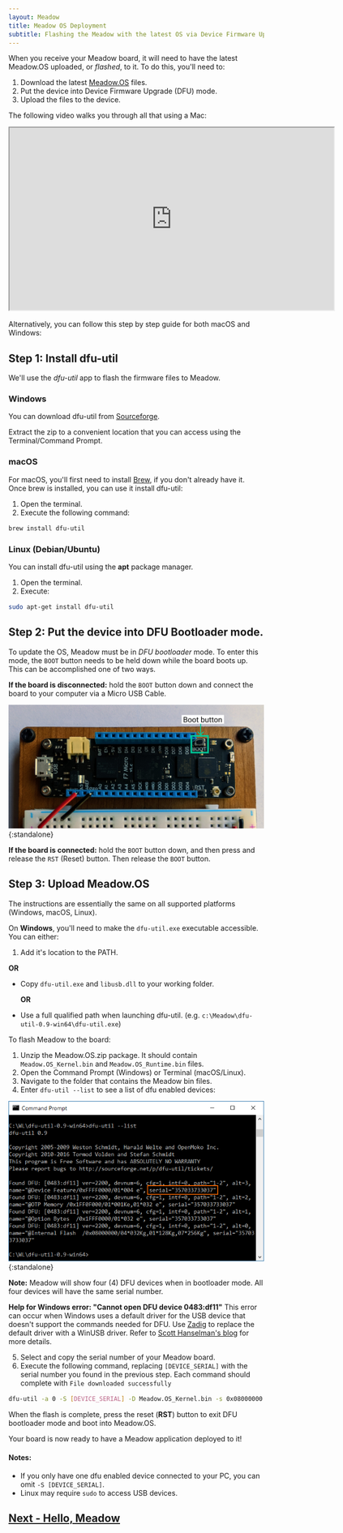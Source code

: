 ```yaml
---
layout: Meadow
title: Meadow OS Deployment
subtitle: Flashing the Meadow with the latest OS via Device Firmware Upgrade (DFU).
---
```


When you receive your Meadow board, it will need to have the latest Meadow.OS uploaded, or _flashed_, to it. To do this, you'll need to:

 1. Download the latest [Meadow.OS](https://www.wildernesslabs.co/downloads?f=/Meadow_Beta/MeadowOS.zip) files.
 2. Put the device into Device Firmware Upgrade (DFU) mode.
 3. Upload the files to the device. 

The following video walks you through all that using a Mac:
<p><iframe width="640" height="360" src="https://www.youtube.com/embed/PXAC0cpgPmc" frameborder="3" allowfullscreen></iframe></p>

Alternatively, you can follow this step by step guide for both macOS and Windows: 

## Step 1: Install dfu-util

We'll use the _dfu-util_ app to flash the firmware files to Meadow. 

### Windows

You can download dfu-util from [Sourceforge](http://dfu-util.sourceforge.net/releases/dfu-util-0.9-win64.zip).

Extract the zip to a convenient location that you can access using the Terminal/Command Prompt.

### macOS

For macOS, you'll first need to install [Brew](https://brew.sh/), if you don't already have it. Once brew is installed, you can use it install dfu-util:

 1. Open the terminal.
 2. Execute the following command:

   ```bash
   brew install dfu-util
   ```

### Linux (Debian/Ubuntu)

You can install dfu-util using the **apt** package manager.

 1. Open the terminal.
 2. Execute:

   ```bash
   sudo apt-get install dfu-util
   ```

## Step 2: Put the device into DFU Bootloader mode.

To update the OS, Meadow must be in _DFU bootloader_ mode. To enter this mode, the `BOOT` button needs to be held down while the board boots up. This can be accomplished one of two ways.

**If the board is disconnected:** hold the `BOOT` button down and connect the board to your computer via a Micro USB Cable.

![Primary USB port](./primary_usb.png){:standalone}

**If the board is connected:** hold the `BOOT` button down, and then press and release the `RST` (Reset) button. Then release the `BOOT` button. 


## Step 3: Upload Meadow.OS

The instructions are essentially the same on all supported platforms (Windows, macOS, Linux).

On **Windows**, you'll need to make the `dfu-util.exe` executable accessible. You can either:

 1. Add it's location to the PATH.

   **OR**
 * Copy `dfu-util.exe` and `libusb.dll` to your working folder.

   **OR**
 * Use a full qualified path when launching dfu-util. (e.g. `c:\Meadow\dfu-util-0.9-win64\dfu-util.exe`)

To flash Meadow to the board:

 1. Unzip the Meadow.OS.zip package. It should contain `Meadow.OS_Kernel.bin` and `Meadow.OS_Runtime.bin` files.
 2. Open the Command Prompt (Windows) or Terminal (macOS/Linux).
 3. Navigate to the folder that contains the Meadow bin files.
 4. Enter `dfu-util --list` to see a list of dfu enabled devices:

  ![dfu-util --list (Windows)](./dfu_serial.png){:standalone}

  **Note:** Meadow will show four (4) DFU devices when in bootloader mode. All four devices will have the same serial number.
  
  **Help for Windows error: "Cannot open DFU device 0483:df11"** This error can occur when Windows uses
  a default driver for the USB device that doesn't support the commands needed for DFU. Use
  [Zadig](https://zadig.akeo.ie/) to replace the default driver with a WinUSB driver. Refer to
  [Scott Hanselman's blog]( https://www.hanselman.com/blog/HowToFixDfuutilSTMWinUSBZadigBootloadersAndOtherFirmwareFlashingIssuesOnWindows.aspx)
  for more details.


 5. Select and copy the serial number of your Meadow board.
 6. Execute the following command, replacing `[DEVICE_SERIAL]` with the serial number you found in
 the previous step. Each command should complete with `File downloaded successfully`

   ```bash
   dfu-util -a 0 -S [DEVICE_SERIAL] -D Meadow.OS_Kernel.bin -s 0x08000000 && dfu-util -a 0 -S [DEVICE_SERIAL] -D Meadow.OS_Runtime.bin -s 0x08040000
   ```
   
When the flash is complete, press the reset (**RST**) button to exit DFU bootloader mode and boot into Meadow.OS.

Your board is now ready to have a Meadow application deployed to it!

#### Notes:

 * If you only have one dfu enabled device connected to your PC, you can omit `-S [DEVICE_SERIAL]`.
 * Linux may require `sudo` to access USB devices.

## [Next - Hello, Meadow](/Meadow/Getting_Started/Hello_World/)
